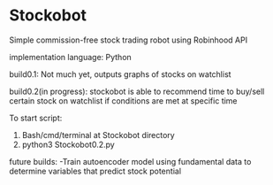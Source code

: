 # Stockobot
Simple commission-free stock trading robot using Robinhood API

implementation language: Python

build0.1: Not much yet, outputs graphs of stocks on watchlist


build0.2(in progress): stockobot is able to recommend time to buy/sell certain stock on watchlist if conditions are met at specific time







To start script:
1. Bash/cmd/terminal at Stockobot directory
2. python3 Stockobot0.2.py



future builds:
-Train autoencoder model using fundamental data to determine variables that predict stock potential
